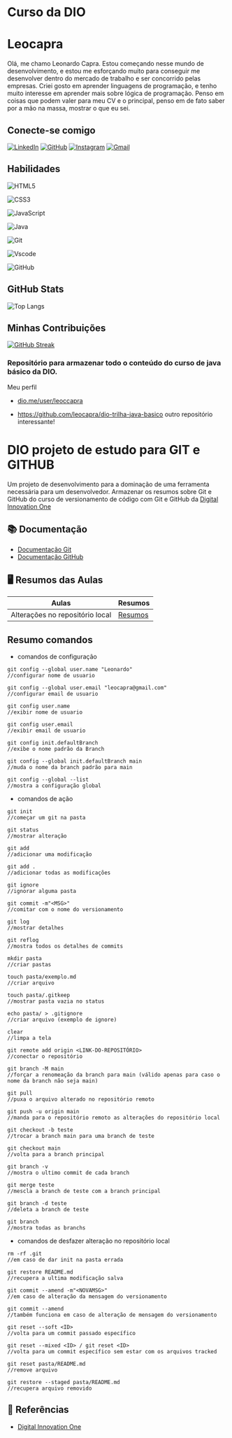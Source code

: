 # Curso da DIO

# Leocapra
Olá, me chamo Leonardo Capra. Estou começando nesse mundo de desenvolvimento, e estou me esforçando muito para conseguir me desenvolver dentro do mercado de trabalho e ser concorrido pelas empresas. Criei gosto em aprender linguagens de programação, e tenho muito interesse em aprender mais sobre lógica de programação. Penso em coisas que podem valer para meu CV e o principal, penso em de fato saber por a mão na massa, mostrar o que eu sei.
## Conecte-se comigo
[![LinkedIn](https://img.shields.io/badge/LinkedIn-0077B5?style=for-the-badge&logo=linkedin&logoColor=white)](https://www.linkedin.com/in/leocapra/) [![GitHub](https://img.shields.io/badge/GitHub-100000?style=for-the-badge&logo=github&logoColor=white)](https://github.com/leocapra) [![Instagram](https://img.shields.io/badge/-Instagram-%23E4405F?style=for-the-badge&logo=instagram&logoColor=white)](https://www.instagram.com/leoccapra/?next=%2F) [![Gmail](https://img.shields.io/badge/Gmail-333333?style=for-the-badge&logo=gmail&logoColor=red)](mailto:leoccapra@gmail.com)

## Habilidades

![HTML5](https://img.shields.io/badge/HTML5-E34F26?style=for-the-badge&logo=html5&logoColor=white)

![CSS3](https://img.shields.io/badge/CSS3-1572B6?style=for-the-badge&logo=css3&logoColor=white)

![JavaScript](https://img.shields.io/badge/JavaScript-F7DF1E?style=for-the-badge&logo=javascript&logoColor=black)

![Java](https://img.shields.io/badge/java-%23ED8B00.svg?style=for-the-badge&logo=openjdk&logoColor=white)

![Git](https://img.shields.io/badge/GIT-E44C30?style=for-the-badge&logo=git&logoColor=white)

![Vscode](https://img.shields.io/badge/Vscode-007ACC?style=for-the-badge&logo=visual-studio-code&logoColor=white)

![GitHub](https://img.shields.io/badge/GitHub-100000?style=for-the-badge&logo=github&logoColor=white)

## GitHub Stats

![Top Langs](https://github-readme-stats-git-masterrstaa-rickstaa.vercel.app/api/top-langs/?username=leocapra&layout=compact&bg_color=000&border_color=30A3DC&title_color=E94D5F&text_color=FFF)

## Minhas Contribuições

[![GitHub Streak](https://streak-stats.demolab.com/?user=leocapra&theme=bear&background=000&border=30A3DC&dates=FFF)](https://git.io/streak-stats)
### Repositório para armazenar todo o conteúdo do curso de java básico da DIO.

Meu perfil

- [dio.me/user/leoccapra](https://web.dio.me/users/leoccapra/?tab=achievements)

  
- https://github.com/leocapra/dio-trilha-java-basico outro repositório interessante!



# DIO projeto de estudo para GIT e GITHUB

Um projeto de desenvolvimento para a dominação de uma ferramenta necessária para um desenvolvedor. Armazenar os resumos sobre Git e GitHub do curso de versionamento de código com Git e GitHub da [Digital Innovation One](www.dio.me)

## 📚 Documentação 
-  [Documentação Git](https://git-scm.com/doc)
-  [Documentação GitHub](https://docs.github.com/en/get-started/using-git/pushing-commits-to-a-remote-repository)

## 🖥️ Resumos das Aulas
| Aulas | Resumos |
|-------|---------|
|Alterações no repositório local | [Resumos]() |

## Resumo comandos
- comandos de configuração
```
git config --global user.name "Leonardo"
//configurar nome de usuario

git config --global user.email "leocapra@gmail.com"
//configurar email de usuario

git config user.name
//exibir nome de usuario

git config user.email
//exibir email de usuario

git config init.defaultBranch
//exibe o nome padrão da Branch

git config --global init.defaultBranch main
//muda o nome da branch padrão para main

git config --global --list
//mostra a configuração global
```

- comandos de ação
```
git init
//começar um git na pasta

git status
//mostrar alteração

git add
//adicionar uma modificação

git add .
//adicionar todas as modificações

git ignore
//ignorar alguma pasta

git commit -m"<MSG>"
//comitar com o nome do versionamento

git log
//mostrar detalhes

git reflog
//mostra todos os detalhes de commits

mkdir pasta
//criar pastas

touch pasta/exemplo.md
//criar arquivo

touch pasta/.gitkeep
//mostrar pasta vazia no status

echo pasta/ > .gitignore
//criar arquivo (exemplo de ignore)

clear
//limpa a tela

git remote add origin <LINK-DO-REPOSITÓRIO>
//conectar o repositório

git branch -M main
//forçar a renomeação da branch para main (válido apenas para caso o nome da branch não seja main)

git pull
//puxa o arquivo alterado no repositório remoto

git push -u origin main
//manda para o repositório remoto as alterações do repositório local

git checkout -b teste
//trocar a branch main para uma branch de teste

git checkout main
//volta para a branch principal

git branch -v
//mostra o ultimo commit de cada branch

git merge teste
//mescla a branch de teste com a branch principal

git branch -d teste
//deleta a branch de teste

git branch
//mostra todas as branchs

```

- comandos de desfazer alteração no repositório local

```
rm -rf .git
//em caso de dar init na pasta errada

git restore README.md
//recupera a ultima modificação salva

git commit --amend -m"<NOVAMSG>"
//em caso de alteração da mensagem do versionamento

git commit --amend
//também funciona em caso de alteração de mensagem do versionamento

git reset --soft <ID>
//volta para um commit passado específico

git reset --mixed <ID> / git reset <ID>
//volta para um commit específico sem estar com os arquivos tracked

git reset pasta/README.md
//remove arquivo

git restore --staged pasta/README.md
//recupera arquivo removido
```

## 🔎 Referências 
- [Digital Innovation One](www.dio.me)
